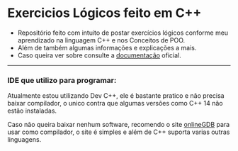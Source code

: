 # Exercicios Lógicos feito em C++ 

- Repositório feito com intuito de postar exercícios lógicos conforme meu aprendizado na linguagem C++ e nos Conceitos de POO.
- Além de também algumas informações e explicações a mais.
- Caso queira ver sobre consulte a [documentação](https://docs.microsoft.com/pt-br/cpp/cpp/?view=msvc-160) oficial.
--------------------------------

### IDE que utilizo para programar:

Atualmente estou utilizando Dev C++, ele é bastante pratico e não precisa baixar compilador, o unico contra que algumas versões como C++ 14 não estão instaladas.

Caso não queira baixar nenhum software, recomendo o site [onlineGDB](https://www.onlinegdb.com/) para usar como compilador, o site é simples e além de C++ suporta varias outras linguagens.



